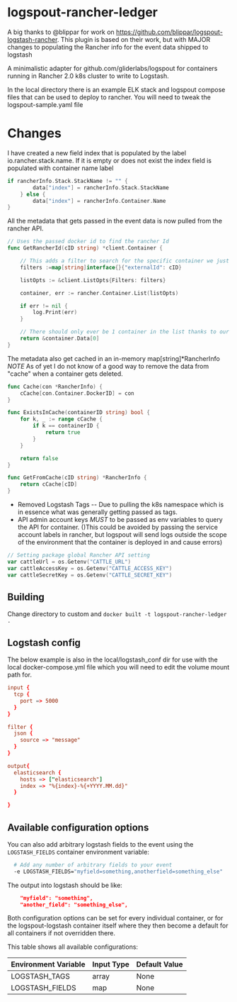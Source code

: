 
# logspout-rancher-ledger

A big thanks to @blippar for work on https://github.com/blippar/logspout-logstash-rancher. This plugin is based on their work, but with MAJOR changes to populating the Rancher info for the event data shipped to logstash

A minimalistic adapter for github.com/gliderlabs/logspout for containers running in Rancher 2.0 k8s cluster to write to Logstash. 

In the local directory there is an example ELK stack and logspout compose files that can be used to deploy to rancher. 
You will need to tweak the logspout-sample.yaml file

# Changes
I have created a new field index that is populated by the label io.rancher.stack.name. If it is empty or does not exist 
the index field is populated with container name label
```go
if rancherInfo.Stack.StackName != "" {
        data["index"] = rancherInfo.Stack.StackName
    } else {
        data["index"] = rancherInfo.Container.Name
}
```

All the metadata that gets passed in the event data is now pulled from the rancher API.
```go
// Uses the passed docker id to find the rancher Id
func GetRancherId(cID string) *client.Container {

    // This adds a filter to search for the specific container we just received an event from
    filters :=map[string]interface{}{"externalId": cID}

    listOpts := &client.ListOpts{Filters: filters}

    container, err := rancher.Container.List(listOpts)

    if err != nil {
        log.Print(err)
    }

    // There should only ever be 1 container in the list thanks to our filter
    return &container.Data[0]
}

```

The metadata also get cached in an in-memory map[string]*RancherInfo *NOTE* As of yet I do not know of a good way to remove the data from "cache" when a container 
gets deleted.
```go
func Cache(con *RancherInfo) {
	cCache[con.Container.DockerID] = con
}

func ExistsInCache(containerID string) bool {
	for k, _ := range cCache {
		if k == containerID {
			return true
		}
	}

	return false
}

func GetFromCache(cID string) *RancherInfo {
	return cCache[cID]
}
```

- Removed Logstash Tags -- Due to pulling the k8s namespace which is in essence what was generally getting passed as tags.
- API admin account keys *MUST* to be passed as env variables to query the API for container.
()This could be avoided by passing the service account labels in rancher, but logspout will send logs outside the scope of the
environment that the container is deployed in and cause errors)
```go
// Setting package global Rancher API setting
var cattleUrl = os.Getenv("CATTLE_URL")
var cattleAccessKey = os.Getenv("CATTLE_ACCESS_KEY")
var cattleSecretKey = os.Getenv("CATTLE_SECRET_KEY")
```
## Building 
Change directory to custom and `docker built -t logspout-rancher-ledger .`

## Logstash config

The below example is also in the local/logstash_conf dir for use with the local docker-compose.yml file which you will need to edit the 
volume mount path for.
```conf
input {
  tcp {
    port => 5000
  }
}

filter {
  json {
    source => "message"
  }
}

output{
  elasticsearch {
    hosts => ["elasticsearch"]
    index => "%{index}-%{+YYYY.MM.dd}"
  }

}

```

## Available configuration options
You can also add arbitrary logstash fields to the event using the ```LOGSTASH_FIELDS``` container environment variable:

```bash
  # Add any number of arbitrary fields to your event
  -e LOGSTASH_FIELDS="myfield=something,anotherfield=something_else"
```

The output into logstash should be like:

```json
    "myfield": "something",
    "another_field": "something_else",
```

Both configuration options can be set for every individual container, or for the logspout-logstash
container itself where they then become a default for all containers if not overridden there.

This table shows all available configurations:

| Environment Variable | Input Type | Default Value |
|----------------------|------------|---------------|
| LOGSTASH_TAGS        | array      | None          |
| LOGSTASH_FIELDS      | map        | None          |

